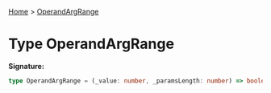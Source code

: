 [Home](../index.md) &gt; [OperandArgRange](./operandargrange.md)

# Type OperandArgRange


<b>Signature:</b>

```typescript
type OperandArgRange = (_value: number, _paramsLength: number) => boolean;
```
